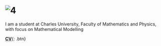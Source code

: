 # ![4](../4s.png)
I am a student at Charles University, Faculty of Mathematics and Physics, with focus on Mathematical Modelling

[**CV**](../CVHajkova.pdf){: .btn}
